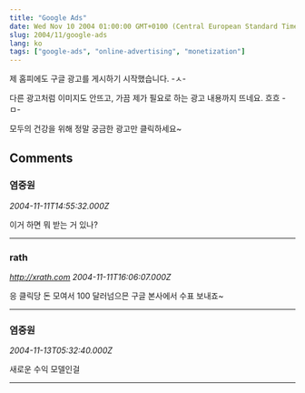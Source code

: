 ```yaml
---
title: "Google Ads"
date: Wed Nov 10 2004 01:00:00 GMT+0100 (Central European Standard Time)
slug: 2004/11/google-ads
lang: ko
tags: ["google-ads", "online-advertising", "monetization"]
---
```


제 홈피에도 구글 광고를 게시하기 시작했습니다. -ㅅ- 

다른 광고처럼 이미지도 안뜨고, 가끔 제가 필요로 하는 
광고 내용까지 뜨네요. 흐흐 -ㅁ-

모두의 건강을 위해 정말 궁금한 광고만 클릭하세요~

## Comments

### 염중원
*2004-11-11T14:55:32.000Z*

이거 하면 뭐 받는 거 있나?

---

### rath
*http://xrath.com*
*2004-11-11T16:06:07.000Z*

응 클릭당 돈 모여서 100 달러넘으믄 구글 본사에서 수표 보내죠~

---

### 염중원
*2004-11-13T05:32:40.000Z*

새로운 수익 모델인걸

---
